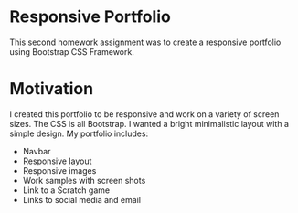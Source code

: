 # Responsive Portfolio

This second homework assignment was to create a responsive portfolio using Bootstrap CSS Framework.

# Motivation

I created this portfolio to be responsive and work on a variety of screen sizes. The CSS is all Bootstrap. I wanted a bright minimalistic layout with a simple design. My portfolio includes:

* Navbar
* Responsive layout
* Responsive images
* Work samples with screen shots
* Link to a Scratch game
* Links to social media and email